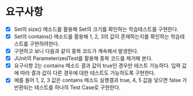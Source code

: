 # 요구사항

-[X] Set의 size() 메소드를 활용해 Set의 크기를 확인하는 학습테스트를 구현한다.
-[X] Set의 contains() 메소드를 활용해 1, 2, 3의 값이 존재하는지를 확인하는 학습테스트를 구현하려한다.
-[X] 구현하고 보니 다음과 같이 중복 코드가 계속해서 발생한다.
-[X] JUnit의 ParameterizedTest를 활용해 중복 코드를 제거해 본다. 
-[X] 요구사항 2는 contains 메소드 결과 값이 true인 경우만 테스트 가능하다. 입력 값에 따라 결과 값이 다른 경우에 대한 테스트도 가능하도록 구현한다.
-[X] 예를 들어 1, 2, 3 값은 contains 메소드 실행결과 true, 4, 5 값을 넣으면 false 가 반환되는 테스트를 하나의 Test Case로 구현한다.